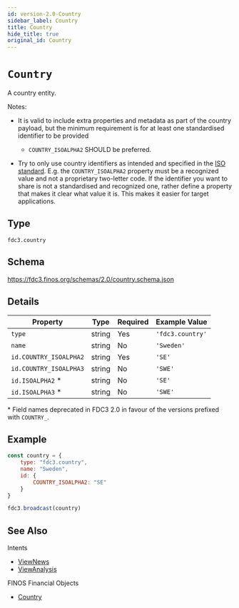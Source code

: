 ```yaml
---
id: version-2.0-Country
sidebar_label: Country
title: Country
hide_title: true
original_id: Country
---
```

# `Country`

A country entity.

Notes:

- It is valid to include extra properties and metadata as part of the country payload, but the minimum requirement
is for at least one standardised identifier to be provided 
  - `COUNTRY_ISOALPHA2` SHOULD be preferred.

- Try to only use country identifiers as intended and specified in the [ISO standard](https://en.wikipedia.org/wiki/ISO_3166-1). E.g. the `COUNTRY_ISOALPHA2` property must be a recognized value and not a proprietary two-letter code. If the identifier you want to share is not a standardised and recognized one, rather define a property that makes it clear what value it is. This makes it easier for target applications.


## Type

`fdc3.country`

## Schema

https://fdc3.finos.org/schemas/2.0/country.schema.json

## Details

| Property                 | Type    | Required | Example Value        |
|--------------------------|---------|----------|----------------------|
| `type`                   | string  | Yes      | `'fdc3.country'`     |
| `name`                   | string  | No       | `'Sweden'`           |
| `id.COUNTRY_ISOALPHA2`   | string  | Yes      | `'SE'`               |
| `id.COUNTRY_ISOALPHA3`   | string  | No       | `'SWE'`              |
| `id.ISOALPHA2` *         | string  | No       | `'SE'`               |
| `id.ISOALPHA3` *         | string  | No       | `'SWE'`              |

\* Field names deprecated in FDC3 2.0 in favour of the versions prefixed with `COUNTRY_`.
## Example

```js
const country = {
    type: "fdc3.country",
    name: "Sweden",
    id: {
        COUNTRY_ISOALPHA2: "SE"
    }
}

fdc3.broadcast(country)
```

## See Also

Intents
- [ViewNews](../../intents/ref/ViewNews)
- [ViewAnalysis](../../intents/ref/viewAnalysis)

FINOS Financial Objects
- [Country](https://fo.finos.org/docs/objects/country)
